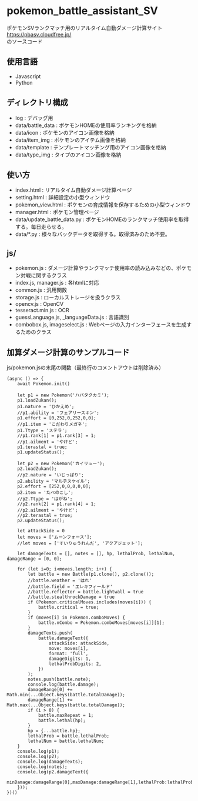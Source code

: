 # pokemon_battle_assistant_SV
ポケモンSVランクマッチ用のリアルタイム自動ダメージ計算サイト<br>
https://pbasv.cloudfree.jp/<br>
のソースコード

## 使用言語
- Javascript
- Python

## ディレクトリ構成
- log : デバッグ用
- data/battle_data : ポケモンHOMEの使用率ランキングを格納
- data/icon : ポケモンのアイコン画像を格納
- data/item_img : ポケモンのアイテム画像を格納
- data/template : テンプレートマッチング用のアイコン画像を格納
- data/type_img : タイプのアイコン画像を格納

## 使い方
- index.html : リアルタイム自動ダメージ計算ページ
- setting.html : 詳細設定の小型ウィンドウ
- pokemon_view.html : ポケモンの育成情報を保存するための小型ウィンドウ
- manager.html : ポケモン管理ページ
- data/update_battle_data.py : ポケモンHOMEのランクマッチ使用率を取得する。毎日走らせる。
- data/*.py : 様々なバックデータを取得する。取得済みのため不要。

## js/
- pokemon.js : ダメージ計算やランクマッチ使用率の読み込みなどの、ポケモン対戦に関するクラス
- index.js, manager.js : 各htmlに対応
- common.js : 汎用関数
- storage.js : ローカルストレージを扱うクラス
- opencv.js : OpenCV
- tesseract.min.js : OCR
- guessLanguage.js, _languageData.js : 言語識別
- combobox.js, imageselect.js : Webページの入力インターフェースを生成するためのクラス

## 加算ダメージ計算のサンプルコード
js/pokemon.jsの末尾の関数（最終行のコメントアウトは削除済み）
```
(async () => {
    await Pokemon.init()
    
    let p1 = new Pokemon('ハバタクカミ');
    p1.loadZukan();
    p1.nature = 'ひかえめ';
    //p1.ability = 'フェアリースキン';
    p1.effort = [0,252,0,252,0,0];
    //p1.item = 'こだわりメガネ';
    p1.Ttype = 'ステラ';
    //p1.rank[1] = p1.rank[3] = 1;
    //p1.ailment = 'やけど';
    p1.terastal = true;
    p1.updateStatus();

    let p2 = new Pokemon('カイリュー');
    p2.loadZukan();
    //p2.nature = 'いじっぱり';
    p2.ability = 'マルチスケイル';
    p2.effort = [252,0,0,0,0,0];
    p2.item = 'たべのこし';
    //p2.Ttype = 'はがね';
    //p2.rank[2] = p1.rank[4] = 1;
    //p2.ailment = 'やけど';
    //p2.terastal = true;
    p2.updateStatus();

    let attackSide = 0
    let moves = ['ムーンフォース'];
    //let moves = ['すいりゅうれんだ', 'アクアジェット'];

    let damageTexts = [], notes = [], hp, lethalProb, lethalNum, damageRange = [0, 0];

    for (let i=0; i<moves.length; i++) {
        let battle = new Battle(p1.clone(), p2.clone());
        //battle.weather = 'はれ'
        //battle.field = 'エレキフィールド'
        //battle.reflector = battle.lightwall = true
        //battle.stealthrockDamage = true
        if (Pokemon.criticalMoves.includes(moves[i])) {
            battle.critical = true;
        }
        if (moves[i] in Pokemon.comboMoves) {
            battle.nCombo = Pokemon.comboMoves[moves[i]][1];
        }
        damageTexts.push(
            battle.damageText({
                attackSide: attackSide,
                move: moves[i],
                format: 'full',
                damageDigits: 1,
                lethalProbDigits: 2,
            })
        );
        notes.push(battle.note);
        console.log(battle.damage);
        damageRange[0] += Math.min(...Object.keys(battle.totalDamage));
        damageRange[1] += Math.max(...Object.keys(battle.totalDamage));
        if (i > 0) {
            battle.maxRepeat = 1;
            battle.lethal(hp);
        }
        hp = {...battle.hp};
        lethalProb = battle.lethalProb;
        lethalNum = battle.lethalNum;
    }
    console.log(p1);
    console.log(p2);
    console.log(damageTexts);
    console.log(notes);
    console.log(p2.damageText({
        minDamage:damageRange[0],maxDamage:damageRange[1],lethalProb:lethalProb,lethalNum:lethalNum,
    }));
})()
```
